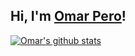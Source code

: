 ## Hi, I'm <a href="https://github.com/omar95-pero" target="_blank">Omar Pero</a>!


[![Omar's github stats](https://github-readme-stats.vercel.app/api?username=omar95-pero&include_all_commits=true&count_private=true&show_icons=true&line_height=35&title_color=422161&icon_color=FFFFFF&text_color=9a7db5&bg_color=3dfcf9)](https://github.com/anuraghazra/github-readme-stats)
